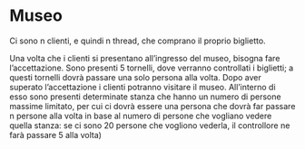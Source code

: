 # Museo
Ci sono n clienti, e quindi n thread, che comprano il proprio biglietto.

Una volta che i clienti si presentano all’ingresso del museo, bisogna fare l’accettazione.
Sono presenti 5 tornelli, dove verranno controllati i biglietti; a questi tornelli dovrà passare una solo persona alla volta. 
Dopo aver superato l’accettazione i clienti potranno visitare il museo.
All’interno di esso sono presenti determinate stanza che hanno un numero di persone massime limitato, per cui ci dovrà essere una persona che dovrà far passare n persone alla volta in base al numero di persone che vogliano vedere quella stanza:
se ci sono 20 persone che vogliono vederla, il controllore ne farà passare 5 alla volta)
